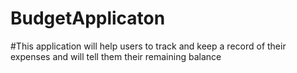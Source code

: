# BudgetApplicaton
#This application will help users to track and keep a record of their expenses and will tell them their remaining balance
